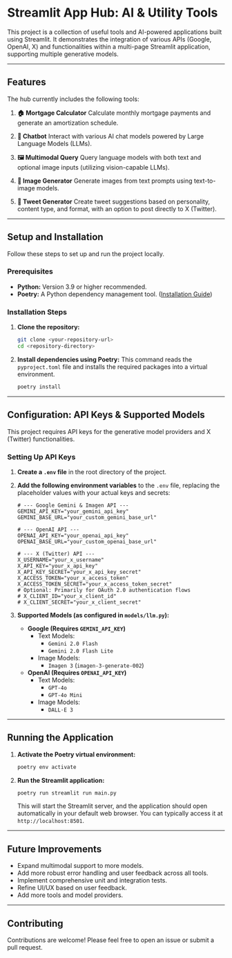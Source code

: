 # Streamlit App Hub: AI & Utility Tools

This project is a collection of useful tools and AI-powered applications built using Streamlit. It demonstrates the integration of various APIs (Google, OpenAI, X) and functionalities within a multi-page Streamlit application, supporting multiple generative models.

---

## Features

The hub currently includes the following tools:

1. **🏠 Mortgage Calculator**
   Calculate monthly mortgage payments and generate an amortization schedule.

2. **💬 Chatbot**
   Interact with various AI chat models powered by Large Language Models (LLMs).

3. **🖼️ Multimodal Query**
   Query language models with both text and optional image inputs (utilizing vision-capable LLMs).

4. **🎨 Image Generator**
   Generate images from text prompts using text-to-image models.

5. **📲 Tweet Generator**
   Create tweet suggestions based on personality, content type, and format, with an option to post directly to X (Twitter).

---

## Setup and Installation

Follow these steps to set up and run the project locally.

### Prerequisites

- **Python:** Version 3.9 or higher recommended.
- **Poetry:** A Python dependency management tool. ([Installation Guide](https://python-poetry.org/docs/#installation))

### Installation Steps

1. **Clone the repository:**
    ```bash
    git clone <your-repository-url>
    cd <repository-directory>
    ```

2. **Install dependencies using Poetry:**
    This command reads the `pyproject.toml` file and installs the required packages into a virtual environment.
    ```bash
    poetry install
    ```

---

## Configuration: API Keys & Supported Models

This project requires API keys for the generative model providers and X (Twitter) functionalities.

### Setting Up API Keys

1. **Create a `.env` file** in the root directory of the project.
2. **Add the following environment variables** to the `.env` file, replacing the placeholder values with your actual keys and secrets:

    ```dotenv
    # --- Google Gemini & Imagen API ---
    GEMINI_API_KEY="your_gemini_api_key"
    GEMINI_BASE_URL="your_custom_gemini_base_url"

    # --- OpenAI API ---
    OPENAI_API_KEY="your_openai_api_key"
    OPENAI_BASE_URL="your_custom_openai_base_url"

    # --- X (Twitter) API ---
    X_USERNAME="your_x_username"
    X_API_KEY="your_x_api_key"
    X_API_KEY_SECRET="your_x_api_key_secret"
    X_ACCESS_TOKEN="your_x_access_token"
    X_ACCESS_TOKEN_SECRET="your_x_access_token_secret"
    # Optional: Primarily for OAuth 2.0 authentication flows
    # X_CLIENT_ID="your_x_client_id"
    # X_CLIENT_SECRET="your_x_client_secret"
    ```

3. **Supported Models (as configured in `models/llm.py`):**

    - **Google (Requires `GEMINI_API_KEY`)**
        - Text Models:
            - `Gemini 2.0 Flash`
            - `Gemini 2.0 Flash Lite`
        - Image Models:
            - `Imagen 3` (`imagen-3-generate-002`)
    - **OpenAI (Requires `OPENAI_API_KEY`)**
        - Text Models:
            - `GPT-4o`
            - `GPT-4o Mini`
        - Image Models:
            - `DALL·E 3`

---

## Running the Application

1. **Activate the Poetry virtual environment:**
    ```bash
    poetry env activate
    ```

2. **Run the Streamlit application:**
    ```bash
    poetry run streamlit run main.py
    ```

    This will start the Streamlit server, and the application should open automatically in your default web browser. You can typically access it at `http://localhost:8501`.

---

## Future Improvements

- Expand multimodal support to more models.
- Add more robust error handling and user feedback across all tools.
- Implement comprehensive unit and integration tests.
- Refine UI/UX based on user feedback.
- Add more tools and model providers.

---

## Contributing

Contributions are welcome! Please feel free to open an issue or submit a pull request.
